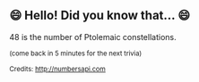 ## 😄 Hello! Did you know that... 😄
48 is the number of Ptolemaic constellations.

<sup>(come back in 5 minutes for the next trivia)</sup>


<sup>Credits: http://numbersapi.com</sup>

